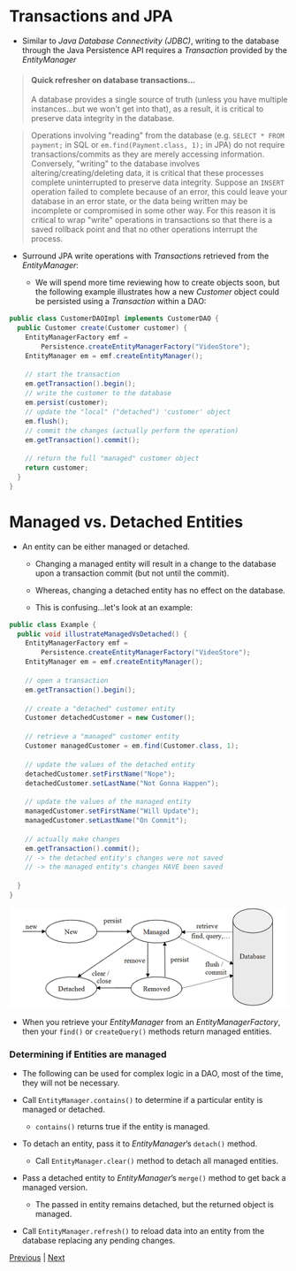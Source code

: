 # Transactions and JPA
* Similar to *Java Database Connectivity (JDBC)*, writing to the database through the Java Persistence API requires a *Transaction* provided by the *EntityManager*

> #### Quick refresher on database transactions...
> A database provides a single source of truth (unless you have multiple instances...but we won't get into that), as a result, it is critical to preserve data integrity in the database. 

> Operations involving "reading" from the database (e.g. `SELECT * FROM payment;` in SQL or `em.find(Payment.class, 1);` in JPA) do not require transactions/commits as they are merely accessing information. Conversely, "writing" to the database involves altering/creating/deleting data, it is critical that these processes complete uninterrupted to preserve data integrity. Suppose an `INSERT` operation failed to complete because of an error, this could leave your database in an error state, or the data being written may be incomplete or compromised in some other way. For this reason it is critical to wrap "write" operations in transactions so that there is a saved rollback point and that no other operations interrupt the process.

* Surround JPA write operations with *Transaction*s retrieved from the *EntityManager*:

  * We will spend more time reviewing how to create objects soon, but the following example illustrates how a new *Customer* object could be persisted using a *Transaction* within a DAO:

```java
public class CustomerDAOImpl implements CustomerDAO {
  public Customer create(Customer customer) {
    EntityManagerFactory emf = 
        Persistence.createEntityManagerFactory("VideoStore");
    EntityManager em = emf.createEntityManager();

    // start the transaction
    em.getTransaction().begin();
    // write the customer to the database
    em.persist(customer);
    // update the "local" ("detached") 'customer' object
    em.flush();
    // commit the changes (actually perform the operation)
    em.getTransaction().commit();

    // return the full "managed" customer object
    return customer;
  }
}
```

# Managed vs. Detached Entities

* An entity can be either managed or detached.

  * Changing a managed entity will result in a change to the database upon a transaction commit (but not until the commit).

  * Whereas, changing a detached entity has no effect on the database.

  * This is confusing...let's look at an example:

```java
public class Example {
  public void illustrateManagedVsDetached() {
    EntityManagerFactory emf = 
        Persistence.createEntityManagerFactory("VideoStore");
    EntityManager em = emf.createEntityManager();

    // open a transaction
    em.getTransaction().begin();

    // create a "detached" customer entity
    Customer detachedCustomer = new Customer();

    // retrieve a "managed" customer entity
    Customer managedCustomer = em.find(Customer.class, 1);

    // update the values of the detached entity
    detachedCustomer.setFirstName("Nope");
    detachedCustomer.setLastName("Not Gonna Happen");

    // update the values of the managed entity
    managedCustomer.setFirstName("Will Update");
    managedCustomer.setLastName("On Commit");

    // actually make changes
    em.getTransaction().commit();
    // -> the detached entity's changes were not saved
    // -> the managed entity's changes HAVE been saved

  }
}
```

![jpa states](../images/jpa_states.png)

* When you retrieve your *EntityManager* from an *EntityManagerFactory*, then your `find()` or `createQuery()` methods return managed entities.

### Determining if Entities are managed
* The following can be used for complex logic in a DAO, most of the time, they will not be necessary.

* Call `EntityManager.contains()` to determine if a particular entity is managed or detached.

  * `contains()` returns true if the entity is managed.

* To detach an entity, pass it to *EntityManager*’s `detach()` method.

  * Call `EntityManager.clear()` method to detach all managed entities.

* Pass a detached entity to *EntityManager*’s `merge()` method to get back a managed version.

  * The passed in entity remains detached, but the returned object is managed.

* Call `EntityManager.refresh()` to reload data into an entity from the database replacing any pending changes.


[Previous](README.md) | [Next](creating_an_entity.md)
